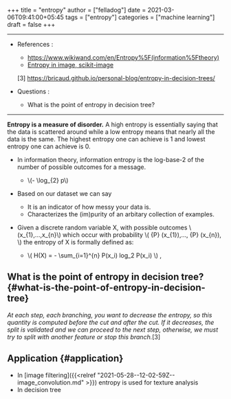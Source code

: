 +++
title = "entropy"
author = ["felladog"]
date = 2021-03-06T09:41:00+05:45
tags = ["entropy"]
categories = ["machine learning"]
draft = false
+++

---

-   References :

    -   <https://www.wikiwand.com/en/Entropy%5F(information%5Ftheory)>
    -   [Entropy in image, scikit-image](https://scikit-image.org/docs/stable/auto%5Fexamples/filters/plot%5Fentropy.html#sphx-glr-auto-examples-filters-plot-entropy-py)

    [3] <https://bricaud.github.io/personal-blog/entropy-in-decision-trees/>
-   Questions :
    -   What is the point of entropy in decision tree?

---

**Entropy is a measure of disorder.**
A high entropy is essentially saying that the data is scattered around while a low entropy means that nearly all the data is the same.
The highest entropy one can achieve is 1 and lowest entropy one can achieve is 0.

-   In information theory, information entropy is the log-base-2 of the number of possible outcomes for a message.
    -   \\(- \log\_{2} p\\)

-   Based on our dataset we can say
    -   It is an indicator of how messy your data is.
    -   Characterizes the (im)purity of an arbitary collection of examples.

-   Given a discrete random variable X, with possible outcomes \\(x\_{1},...,x\_{n}\\) which occur with probability \\( {P} (x\_{1}),..., {P} (x\_{n}), \\) the entropy of X is formally defined as:
    -   \\( H(X) = - \sum\_{i=1}^{n} P(x\_i) log\_2 P(x\_i) \\) ,


## What is the point of entropy in decision tree? {#what-is-the-point-of-entropy-in-decision-tree}

_At each step, each branching, you want to decrease the entropy, so this quantity is computed before the cut and after the cut. If it decreases, the split is validated and we can proceed to the next step, otherwise, we must try to split with another feature or stop this branch._[3]


## Application {#application}

-   In [image filtering]({{<relref "2021-05-28--12-02-59Z--image_convolution.md" >}}) entropy is used for texture analysis
-   In decision tree
